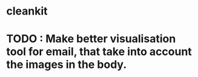 # cleankit

# TODO : Make better visualisation tool for email, that take into account the images in the body.

